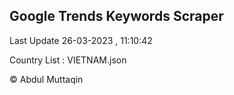 

## Google Trends Keywords Scraper 
 
Last Update 26-03-2023 , 11:10:42

Country List :
VIETNAM.json



© Abdul Muttaqin 
